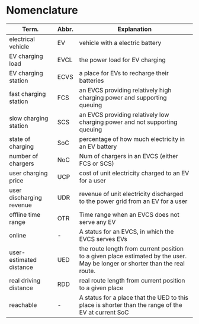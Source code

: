 # Nomenclature

|Term.|Abbr.|Explanation|
|---|---|---|
|electrical vehicle|EV|vehicle with a electric battery|
|EV charging load|EVCL|the power load for EV charging|
|EV charging station|ECVS|a place for EVs to recharge their batteries|
|fast charging station|FCS|an EVCS providing relatively high charging power and supporting queuing|
|slow charging station|SCS|an EVCS providing relatively low charging power and not supporting queuing|
|state of charging|SoC|percentage of how much electricity in an EV battery|
|number of chargers|NoC|Num of chargers in an EVCS (either FCS or SCS)|
|user charging price|UCP|cost of unit electricity charged to an EV for a user|
|user discharging revenue|UDR|revenue of unit electricity discharged to the power grid from an EV for a user|
|offline time range|OTR|Time range when an EVCS does not serve any EV|
|online|-|A status for an EVCS, in which the EVCS serves EVs|
|user-estimated distance|UED|the route length from current position to a given place estimated by the user. May be longer or shorter than the real route.|
|real driving distance|RDD|real route length from current position to a given place|
|reachable|-|A status for a place that the UED to this place is shorter than the range of the EV at current SoC|